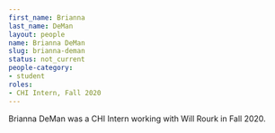 ```yaml
---
first_name: Brianna
last_name: DeMan
layout: people
name: Brianna DeMan
slug: brianna-deman
status: not_current
people-category:
- student
roles:
- CHI Intern, Fall 2020
---
```

Brianna DeMan was a CHI Intern working with Will Rourk in Fall 2020.